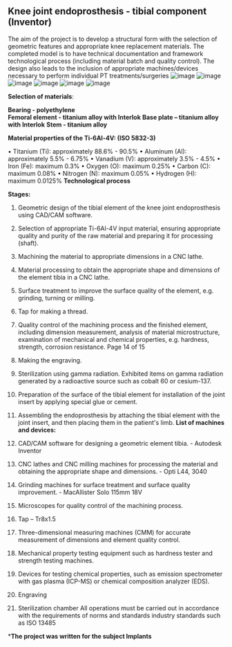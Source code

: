 ## **Knee joint endoprosthesis - tibial component (Inventor)**

The aim of the project is to develop a structural form with the selection of geometric features and appropriate knee replacement materials. The completed model is to have technical documentation and framework technological process (including material batch and quality control). The design also leads to the inclusion of appropriate machines/devices necessary to perform individual PT treatments/surgeries
![image](https://github.com/Szym0nion/Student-projects/assets/110334194/650a10a2-1d06-431f-ad5f-3c9aa6045799)
![image](https://github.com/Szym0nion/Student-projects/assets/110334194/946662c0-ec7f-45e2-b31a-fe5e2d9a8307)
![image](https://github.com/Szym0nion/Student-projects/assets/110334194/4dbcb7c5-d19b-431c-a666-aed99fa22c6d)
![image](https://github.com/Szym0nion/Student-projects/assets/110334194/4a675a3c-6b9f-402e-954a-eb3171d92d2b)
![image](https://github.com/Szym0nion/Student-projects/assets/110334194/d241b0b8-e692-4d0f-a6dd-7849d7290a92)
![image](https://github.com/Szym0nion/Student-projects/assets/110334194/d2a90eaf-fb57-4245-bb19-ec52a1e8dfc1)

**Selection of materials**:

**Bearing - polyethylene**              
**Femoral element - titanium alloy with Interlok** 
**Base plate – titanium alloy with Interlok**
**Stem - titanium alloy**

**Material properties of the Ti-6Al-4V: (ISO 5832-3)**

• Titanium (Ti): approximately 88.6% - 90.5%
• Aluminum (Al): approximately 5.5% - 6.75%
• Vanadium (V): approximately 3.5% - 4.5%
• Iron (Fe): maximum 0.3%
• Oxygen (O): maximum 0.25%
• Carbon (C): maximum 0.08%
• Nitrogen (N): maximum 0.05%
• Hydrogen (H): maximum 0.0125%
**Technological process**

**Stages:**

1. Geometric design of the tibial element of the knee joint endoprosthesis
using CAD/CAM software.
2. Selection of appropriate Ti-6Al-4V input material, ensuring appropriate
quality and purity of the raw material and preparing it for processing (shaft).
3. Machining the material to appropriate dimensions in a CNC lathe.
4. Material processing to obtain the appropriate shape and dimensions of the element
tibia in a CNC lathe.
5. Surface treatment to improve the surface quality of the element, e.g.
grinding, turning or milling.
6. Tap for making a thread.
7. Quality control of the machining process and the finished element, including dimension measurement,
analysis of material microstructure, examination of mechanical and chemical properties,
e.g. hardness, strength, corrosion resistance.
Page 14 of 15
8. Making the engraving.
9. Sterilization using gamma radiation. Exhibited items on
gamma radiation generated by a radioactive source such as cobalt 60 or cesium-137.
10. Preparation of the surface of the tibial element for installation of the joint insert
by applying special glue or cement.
11. Assembling the endoprosthesis by attaching the tibial element with the joint insert,
and then placing them in the patient's limb.
**List of machines and devices:**

1. CAD/CAM software for designing a geometric element
tibia. - Autodesk Inventor
2. CNC lathes and CNC milling machines for processing the material and obtaining the appropriate shape
and dimensions. - Opti L44, 3040
3. Grinding machines for surface treatment and surface quality improvement. - MacAllister
Solo 115mm 18V
4. Microscopes for quality control of the machining process.
5. Tap – Tr8x1.5
6. Three-dimensional measuring machines (CMM) for accurate measurement of dimensions and
element quality control.
7. Mechanical property testing equipment such as hardness tester and
strength testing machines.
8. Devices for testing chemical properties, such as emission spectrometer with
gas plasma (ICP-MS) or chemical composition analyzer (EDS).
9. Engraving
10. Sterilization chamber
All operations must be carried out in accordance with the requirements of norms and standards
industry standards such as ISO 13485


***The project was written for the subject Implants**
